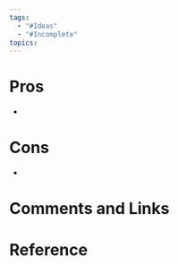 ```yaml
---
tags:
  - "#Ideas"
  - "#Incomplete"
topics:
---
```



# Pros
- 
# Cons
- 

# Comments and Links
# Reference